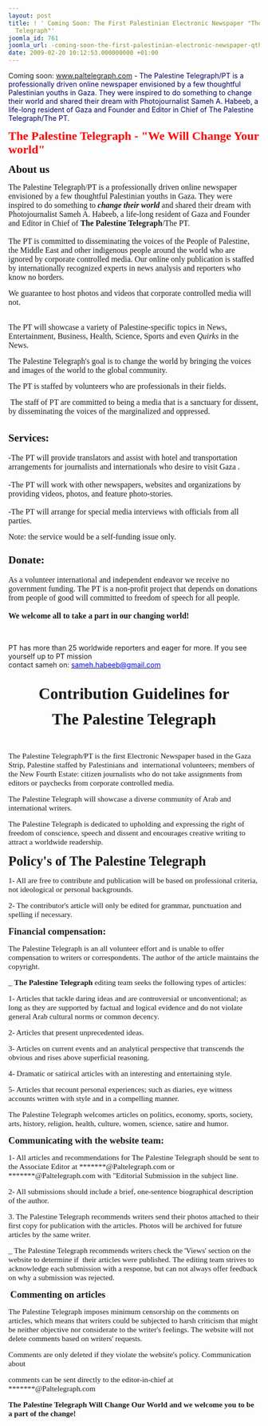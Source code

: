 ```yaml
---
layout: post
title: ! ' Coming Soon: The First Palestinian Electronic Newspaper "The Palestine
  Telegraph"'
joomla_id: 761
joomla_url: -coming-soon-the-first-palestinian-electronic-newspaper-qthe-palestine-telegraphq
date: 2009-02-20 10:12:53.000000000 +01:00
---
```

<p />Coming soon: <span style="color: #000066;"><a target="_blank" href="http://www.paltelegraph.com/">www.paltelegraph.com</a> - The Palestine Telegraph/PT is a professionally driven online newspaper envisioned by a few thoughtful Palestinian youths in Gaza. They were inspired to do something to change their world and shared their dream with Photojournalist Sameh A. Habeeb, a life-long resident of Gaza and Founder and Editor in Chief of The Palestine Telegraph/The PT.<br /></span>

</p>
<p style="margin-bottom: 0pt; direction: ltr; line-height: normal; text-align: left;" dir="ltr"><strong><span style="font-size: 18pt; color: red; font-family: 'Times New Roman','serif';">The Palestine Telegraph - </span></strong><strong><span style="font-size: 18pt; color: red; font-family: 'Times New Roman','serif';">"We Will Change Your world"</span></strong><span style="font-size: 12pt; font-family: 'Times New Roman','serif';"></span></p>
<div>
<div class="Ih2E3d">
<p style="direction: ltr; line-height: normal; text-align: left;" dir="ltr"><strong><span style="font-size: 16pt; color: #0d0d0d; font-family: 'Times New Roman','serif';">About us</span></strong></p>
<p align="right" style="line-height: normal; text-align: left;" dir="rtl"><span style="font-size: 12pt; font-family: 'Times New Roman','serif';" dir="ltr">The Palestine Telegraph/PT is a professionally driven online newspaper envisioned by a few thoughtful Palestinian youths in Gaza. They were inspired to do something to <strong><em>change their world </em></strong>and shared their dream with Photojournalist Sameh A. Habeeb, a life-long resident of Gaza and Founder and Editor in Chief of <strong>The Palestine Telegraph</strong>/The PT.<br /><br />The PT is committed to disseminating the voices of the People of Palestine, the Middle East and other indigenous people around the world who are ignored by corporate controlled media. Our online only publication is staffed by internationally recognized experts in news analysis and reporters who know no borders. </span></p>
<p style="margin-bottom: 0pt; direction: ltr; line-height: normal; text-align: left;" dir="ltr"><span style="font-size: 12pt; font-family: 'Times New Roman','serif';">We guarantee to host photos and videos that corporate controlled media will not.</span><span style="font-size: 12pt; font-family: 'Times New Roman','serif';" dir="rtl" lang="AR-SA"></span></p>
<p align="right" style="line-height: normal; text-align: left;" dir="rtl"><span style="font-size: 12pt; font-family: 'Times New Roman','serif';" dir="ltr"><br />The PT will showcase a variety of Palestine-specific topics in News, Entertainment, Business, Health, Science, Sports and even <em>Quirks</em> in the News. </span></p>
<p align="right" style="line-height: normal; text-align: left;" dir="rtl"><span style="font-size: 12pt; font-family: 'Times New Roman','serif';" dir="ltr">The Palestine Telegraph's goal is to change the world by bringing the voices and images of the world to the global community.  </span><span style="font-size: 12pt; font-family: 'Times New Roman','serif';" lang="AR-SA"></span></p>
<p align="right" style="line-height: normal; text-align: left;" dir="rtl"><span style="font-size: 12pt; font-family: 'Times New Roman','serif';" dir="ltr">The PT is staffed by volunteers who are professionals in their fields.</span><span style="font-size: 12pt; font-family: 'Times New Roman','serif';" lang="AR-SA"></span></p>
<p style="margin-bottom: 0pt; direction: ltr; line-height: normal; text-align: left;" dir="ltr"><span style="font-size: 12pt; font-family: 'Times New Roman','serif';"> The staff of PT are committed to being a media that is a sanctuary for dissent, by disseminating the voices of the marginalized and oppressed.</span><span style="font-size: 12pt; font-family: 'Times New Roman','serif';" dir="rtl" lang="AR-SA"></span></p>
<p align="right" style="line-height: normal; text-align: left;" dir="rtl"><span style="font-size: 12pt; font-family: 'Times New Roman','serif';" dir="ltr"><br /></span><strong><span style="font-size: 16pt; color: #0d0d0d; font-family: 'Times New Roman','serif';" dir="ltr">Services:<br /></span></strong><span style="font-size: 12pt; font-family: 'Times New Roman','serif';" dir="ltr"><br />-The PT will provide translators and assist with hotel and transportation arrangements for journalists and internationals who desire to visit Gaza .<br /><br />-The PT will work with other newspapers, websites and organizations by providing videos, photos, and feature photo-stories.<br /><br />-The PT will arrange for special media interviews with officials from all parties.</span></p>
<p align="right" style="line-height: normal; text-align: left;" dir="rtl"><span style="font-size: 12pt; font-family: 'Times New Roman','serif';" dir="ltr">Note: the service would be a self-funding issue only.<br /></span><strong><span style="font-size: 16pt; color: #0d0d0d; font-family: 'Times New Roman','serif';" dir="ltr"><br />Donate:<br /></span></strong><span style="font-size: 12pt; font-family: 'Times New Roman','serif';" dir="ltr"><br />As a volunteer international and independent endeavor we receive no government funding. The PT is a non-profit project that depends on donations from people of good will committed to freedom of speech for all people.<br /><strong><br />We welcome all to take a part in our changing world!</strong></span></p>
<p dir="rtl"><strong><span style="font-size: 12pt; font-family: 'Times New Roman','serif';" dir="ltr"> </span></strong></p>
PT has more than 25 worldwide reporters and eager for more. If you see yourself up to PT mission<br />contact sameh on: <a target="_blank" href="mailto:sameh.habeeb@gmail.com"><span style="text-decoration: underline;"><span style="color: #0000ff;">sameh.habeeb@gmail.com</span></span></a> <br /><br />
<p align="center" style="margin-bottom: 0pt; direction: ltr; line-height: normal; text-align: center;" dir="ltr"><strong><span style="font-size: 24pt; font-family: 'Times','serif';">Contribution Guidelines for</span></strong><span style="font-size: 12pt; font-family: 'Times New Roman','serif';"></span></p>
<p align="center" style="margin-bottom: 0pt; direction: ltr; line-height: normal; text-align: center;" dir="ltr"><strong><span style="font-size: 24pt; font-family: 'Times','serif';">The Palestine Telegraph</span></strong><span style="font-size: 12pt; font-family: 'Times New Roman','serif';"></span></p>
<p style="margin-bottom: 0pt; direction: ltr; line-height: normal; text-align: left;" dir="ltr"><span style="font-size: 11.5pt; font-family: 'Times','serif';"> </span><span style="font-size: 12pt; font-family: 'Times New Roman','serif';"></span></p>
<p style="margin-bottom: 0pt; direction: ltr; line-height: normal; text-align: left;" dir="ltr"><span style="font-size: 11.5pt; font-family: 'Times','serif';">The Palestine Telegraph/PT is the first Electronic Newspaper based in the Gaza Strip, Palestine staffed by Palestinians and  international volunteers; members of the New Fourth Estate: citizen journalists who do not take assignments from editors or paychecks from corporate controlled media.</span><span style="font-size: 12pt; font-family: 'Times New Roman','serif';"></span></p>
<p style="margin-bottom: 0pt; direction: ltr; line-height: normal; text-align: left;" dir="ltr"><span style="font-size: 11.5pt; font-family: 'Times','serif';"></span><span style="font-size: 12pt; font-family: 'Times New Roman','serif';"></span></p>
<p style="margin-bottom: 0pt; direction: ltr; line-height: normal; text-align: left;" dir="ltr"><span style="font-size: 11.5pt; font-family: 'Times','serif';">The Palestine Telegraph will showcase a diverse community of Arab and international writers.</span><span style="font-size: 12pt; font-family: 'Times New Roman','serif';"></span></p>
<p style="margin-bottom: 0pt; direction: ltr; line-height: normal; text-align: left;" dir="ltr"><span style="font-size: 12pt; font-family: 'Times New Roman','serif';"></span></p>
<p style="margin-bottom: 0pt; direction: ltr; line-height: normal; text-align: left;" dir="ltr"><span style="font-size: 11.5pt; font-family: 'Times','serif';">The Palestine Telegraph is dedicated to upholding and expressing the right of freedom of conscience, speech and dissent and encourages creative writing to attract a worldwide readership.</span><span style="font-size: 12pt; font-family: 'Times New Roman','serif';"></span></p>
<p style="margin-bottom: 0pt; direction: ltr; line-height: normal; text-align: left;" dir="ltr"><span style="font-size: 11.5pt; font-family: 'Times','serif';"></span><span style="font-size: 12pt; font-family: 'Times New Roman','serif';"></span></p>
<p style="margin-bottom: 0pt; direction: ltr; line-height: normal; text-align: left;" dir="ltr"><strong><span style="font-size: 20pt; font-family: 'Times','serif';">Policy's of The Palestine Telegraph</span></strong><strong><span style="font-size: 20pt; font-family: 'Times New Roman','serif';"></span></strong></p>
<p style="margin-bottom: 0pt; direction: ltr; line-height: normal; text-align: left;" dir="ltr"><span style="font-size: 12pt; font-family: 'Times New Roman','serif';"></span></p>
<p style="margin-bottom: 0pt; direction: ltr; line-height: normal; text-align: left;" dir="ltr"><strong><span style="font-size: 11.5pt; font-family: 'Times','serif';"></span></strong><span style="font-size: 12pt; font-family: 'Times New Roman','serif';"></span></p>
<p style="margin-bottom: 0pt; direction: ltr; line-height: normal; text-align: left;" dir="ltr"><span style="font-size: 11.5pt; font-family: 'Times','serif';">1- All are free to contribute and publication will be based on professional criteria, not ideological or personal backgrounds.</span><span style="font-size: 12pt; font-family: 'Times New Roman','serif';"></span></p>
<p style="margin-bottom: 0pt; direction: ltr; line-height: normal; text-align: left;" dir="ltr"><span style="font-size: 11.5pt; font-family: 'Times','serif';"></span><span style="font-size: 12pt; font-family: 'Times New Roman','serif';"></span></p>
<p style="margin-bottom: 0pt; direction: ltr; line-height: normal; text-align: left;" dir="ltr"><span style="font-size: 11.5pt; font-family: 'Times','serif';">2- The contributor's article will only be edited for grammar, punctuation and spelling if necessary.</span><span style="font-size: 12pt; font-family: 'Times New Roman','serif';"></span></p>
<p style="margin-bottom: 0pt; direction: ltr; line-height: normal; text-align: left;" dir="ltr"><span style="font-size: 11.5pt; font-family: 'Times','serif';"></span><span style="font-size: 12pt; font-family: 'Times New Roman','serif';"></span></p>
<p style="margin-bottom: 0pt; direction: ltr; line-height: normal; text-align: left;" dir="ltr"><strong><span style="font-size: 14pt; font-family: 'Times','serif';">Financial compensation:</span></strong><span style="font-size: 14pt; font-family: 'Times New Roman','serif';"></span></p>
<p style="margin-bottom: 0pt; direction: ltr; line-height: normal; text-align: left;" dir="ltr"><strong><span style="font-size: 11.5pt; font-family: 'Times','serif';"></span></strong><span style="font-size: 12pt; font-family: 'Times New Roman','serif';"></span></p>
<p style="margin-bottom: 0pt; direction: ltr; line-height: normal; text-align: left;" dir="ltr"><span style="font-size: 11.5pt; font-family: 'Times','serif';">The Palestine Telegraph is an all volunteer effort and is unable to offer compensation to writers or correspondents. The author of the article maintains the copyright. </span><span style="font-size: 12pt; font-family: 'Times New Roman','serif';"></span></p>
<p style="margin-bottom: 0pt; direction: ltr; line-height: normal; text-align: left;" dir="ltr"><span style="font-size: 11.5pt; font-family: 'Times','serif';"></span><span style="font-size: 12pt; font-family: 'Times New Roman','serif';"></span></p>
<p style="margin-bottom: 0pt; direction: ltr; line-height: normal; text-align: left;" dir="ltr"><span style="font-size: 11.5pt; font-family: 'Times','serif';"></span><span style="font-size: 12pt; font-family: 'Times New Roman','serif';"></span></p>
<p style="margin-bottom: 0pt; direction: ltr; line-height: normal; text-align: left;" dir="ltr"><span style="font-size: 12pt; font-family: 'Times New Roman','serif';"></span></p>
<p style="margin-bottom: 0pt; direction: ltr; line-height: normal; text-align: left;" dir="ltr"><span style="font-size: 11.5pt; font-family: 'Times','serif';">_ <strong>The Palestine Telegraph </strong>editing team seeks the following types of articles:</span><span style="font-size: 12pt; font-family: 'Times New Roman','serif';"></span></p>
<p style="margin-bottom: 0pt; direction: ltr; line-height: normal; text-align: left;" dir="ltr"><span style="font-size: 12pt; font-family: 'Times New Roman','serif';"></span></p>
<p style="margin-bottom: 0pt; direction: ltr; line-height: normal; text-align: left;" dir="ltr"><span style="font-size: 11.5pt; font-family: 'Times','serif';">1- Articles that tackle daring ideas and are controversial or unconventional; as long as they are supported by factual and logical evidence and do not violate general Arab cultural norms or common decency.</span><span style="font-size: 12pt; font-family: 'Times New Roman','serif';"></span></p>
<p style="margin-bottom: 0pt; direction: ltr; line-height: normal; text-align: left;" dir="ltr"><span style="font-size: 12pt; font-family: 'Times New Roman','serif';"></span></p>
<p style="margin-bottom: 0pt; direction: ltr; line-height: normal; text-align: left;" dir="ltr"><span style="font-size: 11.5pt; font-family: 'Times','serif';">2- Articles that present unprecedented ideas.</span><span style="font-size: 12pt; font-family: 'Times New Roman','serif';"></span></p>
<p style="margin-bottom: 0pt; direction: ltr; line-height: normal; text-align: left;" dir="ltr"><span style="font-size: 12pt; font-family: 'Times New Roman','serif';"></span></p>
<p style="margin-bottom: 0pt; direction: ltr; line-height: normal; text-align: left;" dir="ltr"><span style="font-size: 11.5pt; font-family: 'Times','serif';">3- Articles on current events and an analytical perspective that transcends the obvious and rises above superficial reasoning.</span><span style="font-size: 12pt; font-family: 'Times New Roman','serif';"></span></p>
<p style="margin-bottom: 0pt; direction: ltr; line-height: normal; text-align: left;" dir="ltr"><span style="font-size: 11.5pt; font-family: 'Times','serif';"></span><span style="font-size: 12pt; font-family: 'Times New Roman','serif';"></span></p>
<p style="margin-bottom: 0pt; direction: ltr; line-height: normal; text-align: left;" dir="ltr"><span style="font-size: 11.5pt; font-family: 'Times','serif';">4- Dramatic or satirical articles with an interesting and entertaining style.</span><span style="font-size: 12pt; font-family: 'Times New Roman','serif';"></span></p>
<p style="margin-bottom: 0pt; direction: ltr; line-height: normal; text-align: left;" dir="ltr"><span style="font-size: 11.5pt; font-family: 'Times','serif';"></span><span style="font-size: 12pt; font-family: 'Times New Roman','serif';"></span></p>
<p style="margin-bottom: 0pt; direction: ltr; line-height: normal; text-align: left;" dir="ltr"><span style="font-size: 11.5pt; font-family: 'Times','serif';">5- Articles that recount personal experiences; such as diaries, eye witness accounts written with style and in a compelling manner.</span><span style="font-size: 12pt; font-family: 'Times New Roman','serif';"></span></p>
<p style="margin-bottom: 0pt; direction: ltr; line-height: normal; text-align: left;" dir="ltr"><span style="font-size: 11.5pt; font-family: 'Times','serif';"></span><span style="font-size: 12pt; font-family: 'Times New Roman','serif';"></span></p>
<p style="margin-bottom: 0pt; direction: ltr; line-height: normal; text-align: left;" dir="ltr"><span style="font-size: 11.5pt; font-family: 'Times','serif';">The Palestine Telegraph welcomes articles on politics, economy, sports, society, arts, history, religion, health, culture, women, science, satire and humor.</span><span style="font-size: 12pt; font-family: 'Times New Roman','serif';"></span></p>
<p style="margin-bottom: 0pt; direction: ltr; line-height: normal; text-align: left;" dir="ltr"><span style="font-size: 12pt; font-family: 'Times New Roman','serif';"></span></p>
<p style="margin-bottom: 0pt; direction: ltr; line-height: normal; text-align: left;" dir="ltr"><strong><span style="font-size: 14pt; font-family: 'Times','serif';">Communicating with the website team:</span></strong><span style="font-size: 12pt; font-family: 'Times New Roman','serif';"></span></p>
<p style="margin-bottom: 0pt; direction: ltr; line-height: normal; text-align: left;" dir="ltr"><span style="font-size: 12pt; font-family: 'Times New Roman','serif';"></span></p>
<p style="margin-bottom: 0pt; direction: ltr; line-height: normal; text-align: left;" dir="ltr"><span style="font-size: 11.5pt; font-family: 'Times','serif';">1- All articles and recommendations for The Palestine Telegraph should be sent to the Associate Editor at *******@Paltelegraph.com or *******@Paltelegraph.com with "Editorial Submission in the subject line.</span><span style="font-size: 12pt; font-family: 'Times New Roman','serif';"></span></p>
<p style="margin-bottom: 0pt; direction: ltr; line-height: normal; text-align: left;" dir="ltr"><span style="font-size: 11.5pt; font-family: 'Times','serif';"></span><span style="font-size: 12pt; font-family: 'Times New Roman','serif';"></span></p>
<p style="margin-bottom: 0pt; direction: ltr; line-height: normal; text-align: left;" dir="ltr"><span style="font-size: 11.5pt; font-family: 'Times','serif';">2- All submissions should include a brief, one-sentence biographical description of the author.</span><span style="font-size: 12pt; font-family: 'Times New Roman','serif';"></span></p>
<p style="margin-bottom: 0pt; direction: ltr; line-height: normal; text-align: left;" dir="ltr"><span style="font-size: 11.5pt; font-family: 'Times','serif';"></span><span style="font-size: 12pt; font-family: 'Times New Roman','serif';"></span></p>
<p style="margin-bottom: 0pt; direction: ltr; line-height: normal; text-align: left;" dir="ltr"><span style="font-size: 11.5pt; font-family: 'Times','serif';">3. The Palestine Telegraph recommends writers send their photos attached to their first copy for publication with the articles. Photos will be archived for future articles by the same writer.</span><span style="font-size: 12pt; font-family: 'Times New Roman','serif';"></span></p>
<p style="margin-bottom: 0pt; direction: ltr; line-height: normal; text-align: left;" dir="ltr"><span style="font-size: 11.5pt; font-family: 'Times','serif';"></span><span style="font-size: 12pt; font-family: 'Times New Roman','serif';"></span></p>
<p style="margin-bottom: 0pt; direction: ltr; line-height: normal; text-align: left;" dir="ltr"><span style="font-size: 11.5pt; font-family: 'Times','serif';">_ The Palestine Telegraph recommends writers check the 'Views' section on the website to determine if  their articles were published. The editing team strives to acknowledge each submission with a response, but can not always offer feedback on why a submission was rejected.</span><span style="font-size: 12pt; font-family: 'Times New Roman','serif';"></span></p>
<p style="margin-bottom: 0pt; direction: ltr; line-height: normal; text-align: left;" dir="ltr"><span style="font-size: 12pt; font-family: 'Times New Roman','serif';"></span></p>
<p style="margin-bottom: 0pt; direction: ltr; line-height: normal; text-align: left;" dir="ltr"><span style="font-size: 11.5pt; font-family: 'Times','serif';"> </span><strong><span style="font-size: 14pt; font-family: 'Times','serif';">Commenting on articles</span></strong><span style="font-size: 12pt; font-family: 'Times New Roman','serif';"></span></p>
<p style="margin-bottom: 0pt; direction: ltr; line-height: normal; text-align: left;" dir="ltr"><span style="font-size: 12pt; font-family: 'Times New Roman','serif';"></span></p>
<p style="margin-bottom: 0pt; direction: ltr; line-height: normal; text-align: left;" dir="ltr"><span style="font-size: 11.5pt; font-family: 'Times','serif';">The Palestine Telegraph imposes minimum censorship on the comments on articles, which means that writers could be subjected to harsh criticism that might be neither objective nor considerate to the writer's feelings. The website will not delete comments based on writers' requests.</span><span style="font-size: 12pt; font-family: 'Times New Roman','serif';"></span></p>
<p style="margin-bottom: 0pt; direction: ltr; line-height: normal; text-align: left;" dir="ltr"><span style="font-size: 11.5pt; font-family: 'Times','serif';"></span><span style="font-size: 12pt; font-family: 'Times New Roman','serif';"></span></p>
<p style="margin-bottom: 0pt; direction: ltr; line-height: normal; text-align: left;" dir="ltr"><span style="font-size: 11.5pt; font-family: 'Times','serif';">Comments are only deleted if they violate the website's policy. Communication about</span><span style="font-size: 12pt; font-family: 'Times New Roman','serif';"></span></p>
<p style="margin-bottom: 0pt; direction: ltr; line-height: normal; text-align: left;" dir="ltr"><span style="font-size: 11.5pt; font-family: 'Times','serif';">comments can be sent directly to the editor-in-chief at *******@Paltelegraph.com</span><span style="font-size: 12pt; font-family: 'Times New Roman','serif';"></span></p>
<p style="margin-bottom: 0pt; direction: ltr; line-height: normal; text-align: left;" dir="ltr"><strong><span style="font-size: 12pt; font-family: 'Times New Roman','serif';"></span></strong><span style="font-size: 12pt; font-family: 'Times New Roman','serif';"></span></p>
<p style="margin-bottom: 0pt; direction: ltr; line-height: normal; text-align: left;" dir="ltr"><strong><span style="font-size: 11.5pt; font-family: 'Times','serif';">The Palestine Telegraph Will Change Our World</span></strong><span style="font-size: 11.5pt; font-family: 'Times','serif';"> <strong>and we welcome you to be a part of the change!</strong></span><span style="font-size: 12pt; font-family: 'Times New Roman','serif';"></span></p>
</div>
</div>

